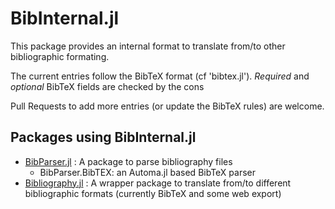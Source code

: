# BibInternal.jl

This package provides an internal format to translate from/to other bibliographic formating.

The current entries follow the BibTeX format (cf 'bibtex.jl'). *Required* and *optional* BibTeX fields are checked by the cons

Pull Requests to add more entries (or update the BibTeX rules) are welcome.

## Packages using BibInternal.jl
- [BibParser.jl](https://github.com/Azzaare/BibParser.jl) : A package to parse bibliography files
  - BibParser.BibTEX: an Automa.jl based BibTeX parser
- [Bibliography.jl](https://github.com/Azzaare/Bibliography.jl) : A wrapper package to translate from/to different bibliographic formats (currently BibTeX and some web export)